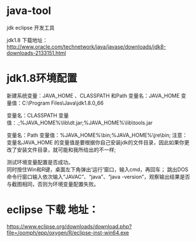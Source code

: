 # java-tool
jdk eclipse 开发工具

jdk1.8 下载地址：  
<http://www.oracle.com/technetwork/java/javase/downloads/jdk8-downloads-2133151.html>

# jdk1.8环境配置   

新建系统变量：JAVA_HOME 、CLASSPATH 和Path
变量名：JAVA_HOME 
变量值：C:\Program Files\Java\jdk1.8.0_66

变量名：CLASSPATH 
变量值：.;%JAVA_HOME%\lib\dt.jar;%JAVA_HOME%\lib\tools.jar

变量名：Path 
变量值：%JAVA_HOME%\bin;%JAVA_HOME%\jre\bin;
注意： 变量名JAVA_HOME 的变量值是要根据你自己安装jdk的文件目录，因此如果你更改了安装文件目录，就可能和我所给出的不一样;

测试环境变量配置是否成功。  
同时按住Win和R键，桌面左下角弹出‘运行’窗口，输入cmd，再回车；
跳出DOS命令行窗口输入依次输入“JAVAC”、“java”、“java -version”，观察输出结果是否与截图相同，否则为环境变量配置失败。

# eclipse 下载 地址： 
<https://www.eclipse.org/downloads/download.php?file=/oomph/epp/oxygen/R/eclipse-inst-win64.exe>


